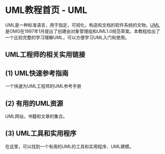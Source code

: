 
# UML教程首页 - UML

UML是一种标准语言，用于指定，可视化，构造和文档的软件系统的文物。[UML](http://www.yiibai.com/html/misc/html/uml/)是OMG在1997年1月提出了创建由对象管理组和UML1.0规范草案。本教程给出了一个比较完整的学习理解UML，可以方便学习UML入门和使用。

## UML工程师的相关实用链接

## (1) UML快速参考指南

一个快速为UML工程师的UML参考手册

## (2) 有用的UML资源

UML网站，书籍和文章的集合。

## (3) UML工具和实用程序

在这里，可以找到一个有用的UML的工具和实用程序、UML建模。

 